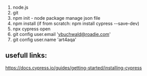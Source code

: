 
1. node.js
2. git
3. npm init - node package manage json file
4. npm install (if from scratch: npm install cypress --save-dev)
5. npx cypress open
6. git config user.email 'vbuchwald@roadie.com'
7. git config user.name 'art4aqa'


## usefull links:

https://docs.cypress.io/guides/getting-started/installing-cypress